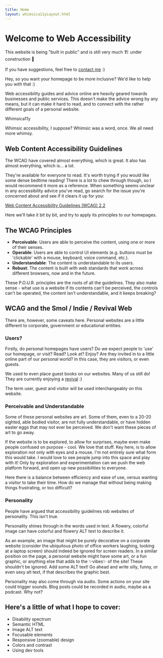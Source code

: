 ```yaml
---
title: Home
layout: whimsica11yLayout.html
---
```


# Welcome to Web Accessibility

<p class="notice">This website is being "built in public" and is still very much 🏗️ under construction 🚧
<br><br>
If you have suggestions, feel free to <a href="https://sarajoy.dev/#form">contact me</a> :)</p>

Hey, so you want your homepage to be more inclusive? We'd like to help you with that :)

Web accessibility guides and advice online are heavily geared towards businesses and public services. This doesn't make the advice wrong by any means, but it can make it hard to read, and to connect with the rather different goals of a personal website.

<p class="word-art" aria-hidden="true">Whimsica11y</p>

Whimsic accessibility, I suppose? Whimsic was a word, once. We all need more whimsy.

## Web Content Accessibility Guidelines
The WCAG have covered almost everything, which is great. It also has almost everything, which is... a lot.

They're available for everyone to read. It's worth trying if you would like some dense bedtime reading! There is a lot to chew through though, so I would recommend it more as a reference. When something seems unclear in any accessibility advice you've read, go search for the issue you're concerned about and see if it clears it up for you:

[Web Content Accessibility Guidelines (WCAG) 2.2](https://www.w3.org/TR/WCAG22/)

Here we'll take it bit by bit, and try to apply its principles to our homepages.

## The WCAG Principles
- **Perceivable**: Users are able to perceive the content, using one or more of their senses.
- **Operable**: Users are able to control UI elements (e.g. buttons must be 'clickable' with a mouse, keyboard, voice command, etc.).
- **Understandable**: The content is understandable to its users.
- **Robust**: The content is built with web standards that work across different browsers, now and in the future.

These P.O.U.R. principles are the roots of all the guidelines. They also make sense - what use is a website if its contents can't be perceived, the controls can't be operated, the content isn't understandable, and it keeps breaking?

## WCAG and the Smol / Indie / Revival Web

There are, however, some caveats here. Personal websites are a little different to corporate, government or educational entities.

### Users?
Firstly, do personal homepages have users? Do we expect people to 'use' our homepage, or visit? Read? Look at? Enjoy? Are they invited in to a little online part of our personal world? In this case, they are visitors, or even guests.

We used to even place guest books on our websites. Many of us still do! They are currently enjoying a [revival](https://manuelmoreale.com/guestbooks-are-cool) :)

The term user, guest and visitor will be used interchangeably on this website.

### Perceivable and Understandable
Some of these personal websites are art. Some of them, even to a 20-20 sighted, able bodied visitor, are not fully understandable, or have hidden easter eggs that may not ever be perceived. We don't want these pieces of art to go away.

If the website is to be explored, to allow for surprises, maybe even make people confused on purpose - cool. We love that stuff. Key here, is to allow exploration not only with eyes and a mouse. I'm not entirely sure what form this would take. I would love to see people jump into this space and play with it! Only by exploration and experimentation can we push the web platform forward, and open up new possibilities to everyone.

Here there is a balance between efficiency and ease of use, versus wanting a visitor to take their time. How do we manage that without being making things frustrating, or too difficult?

### Personality
People have argued that accessibility guidelines rob websites of personality. This isn't true.

Personality shines through in the words used in text. A flowery, colorful image can have colorful and flowery ALT text to describe it.

As an example, an image that might be purely decorative on a corporate website (consider the ubiquitous photo of office workers laughing, looking at a laptop screen) should indeed be ignored for screen readers. In a similar position on the page, a personal website might have some art, or a fun graphic, or anything else that adds to the ✨vibes✨ of the site! These shouldn't be ignored. Add some ALT text! Go ahead and write silly, funny, or even sexy alt text, if that describes the graphic best.

Personality may also come through via audio. Some actions on your site could trigger sounds. Blog posts could be recorded in audio, maybe as a podcast. Why not?

## Here's a little of what I hope to cover:
- Disability spectrum
- Semantic HTML
- Image ALT text
- Focusable elements
- Responsive (zoomable) design
- Colors and contrast
- Using dev tools

